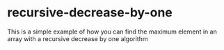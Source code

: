 # recursive-decrease-by-one
This is a simple example of how you can find the maximum element in an array with a recursive decrease by one algorithm
